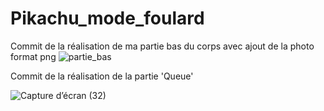 # Pikachu_mode_foulard

Commit de la réalisation de ma partie bas du corps avec ajout de la photo format png
![partie_bas](https://user-images.githubusercontent.com/46560785/126540404-c4ae2f42-8618-4a98-bba8-e45d2736995f.png)

Commit de la réalisation de la partie 'Queue'

![Capture d’écran (32)](https://user-images.githubusercontent.com/46560785/126550341-cdeb4560-61cd-4d7a-889d-6ba2b20b648a.png)
